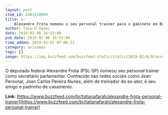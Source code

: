 ```yaml
---
layout: post
item_id: 2481410694
title: >-
    Alexandre Frota nomeou o seu personal trainer para o gabinete em Brasília
author: Tatu D'Oquei
date: 2019-02-06 16:53:00
pub_date: 2019-02-06 16:53:00
time_added: 2019-02-07 07:06:21
category: avisamos
tags: []
image: https://img.buzzfeed.com/buzzfeed-static/static/2019-02/6/9/asset/buzzfeed-prod-web-04/sub-buzz-13529-1549462630-1.png?crop=647:339;0,0
---
```


O deputado federal Alexandre Frota (PSL-SP) nomeou seu personal trainer como secretário parlamentar. Conhecido nas redes sociais como Jean Personal, Jean Carlos Pereira Nunes, além de treinador do ex-ator, é seu amigo e padrinho de casamento.

**Link:** [https://www.buzzfeed.com/br/tatianafarah/alexandre-frota-personal-trainer](https://www.buzzfeed.com/br/tatianafarah/alexandre-frota-personal-trainer)

